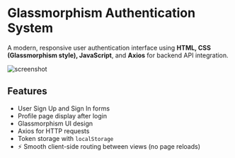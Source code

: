 #  Glassmorphism Authentication System

A modern, responsive user authentication interface using **HTML, CSS (Glassmorphism style), JavaScript**, and **Axios** for backend API integration.

![screenshot](assets/screenshot.png)

##  Features

-  User Sign Up and Sign In forms
-  Profile page display after login
-  Glassmorphism UI design
-  Axios for HTTP requests
-  Token storage with `localStorage`
- ⚡ Smooth client-side routing between views (no page reloads)



